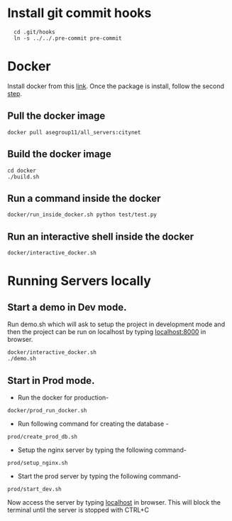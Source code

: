 Install git commit hooks
========================
```
  cd .git/hooks
  ln -s ../../.pre-commit pre-commit
```

Docker
======
Install docker from this [link](https://docs.docker.com/install/linux/docker-ce/ubuntu/#prerequisites).
Once the package is install, follow the second [step](https://docs.docker.com/install/linux/linux-postinstall/).

Pull the docker image
----
```
docker pull asegroup11/all_servers:citynet
```

Build the docker image
-----
```
cd docker
./build.sh

```

Run a command inside the docker
-----
```
docker/run_inside_docker.sh python test/test.py 
```

Run an interactive shell inside the docker
-----
```
docker/interactive_docker.sh
```


Running Servers locally
======
Start a demo in Dev mode. 
------
Run demo.sh which will ask to setup
the project in development mode and then the project can be run on localhost
by typing [localhost:8000](http://localhost:8000) in browser.

```
docker/interactive_docker.sh
./demo.sh
```

Start in Prod mode. 
------
* Run the docker for production-
```
docker/prod_run_docker.sh
```
* Run following command for creating the database -
```
prod/create_prod_db.sh
```
* Setup the nginx server by typing the following command-
```
prod/setup_nginx.sh
```
* Start the prod server by typing the following command-
```
prod/start_dev.sh
```
Now access the server by typing [localhost](http://localhost) in browser.
This will block the terminal until the server is stopped with CTRL+C

<!--
Run frontend
======

Run the server
```
frontend/run-fe-docker.sh
```

Run Node realtime server
======

Run the server
```
frontend/run-fe-docker.sh
```
--status>

Make documentation
====
Run the following commands:
```
docker/run_inside_docker.sh bash -c "cd doc; make html"
Then browse the file `doc/build/html/index.html`
``` 

Install the Cityback Python package in development mode
======

``` 
pip3 install -e cityback
```

Celery Task demo
======

* Make sure RAbbitMq server is Running `rabbitmq-server -detached` 
* Run `celery worker --loglevel=info -A cityback.data_scheduler.app  --beat`

Django server
======
Run the Django server
```
cityback/run-django-server.sh
```